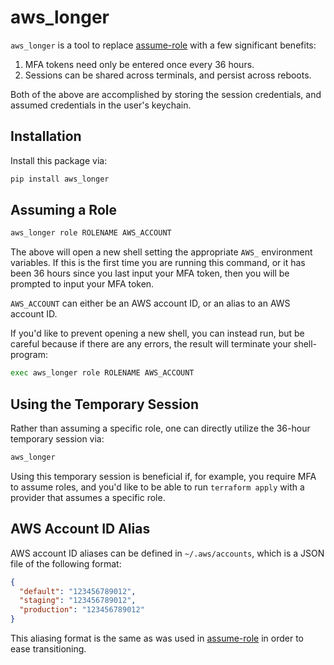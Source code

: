 # aws_longer

`aws_longer` is a tool to replace
[assume-role](https://github.com/coinbase/assume-role) with a few significant
benefits:

1) MFA tokens need only be entered once every 36 hours.
2) Sessions can be shared across terminals, and persist across reboots.

Both of the above are accomplished by storing the session credentials, and
assumed credentials in the user's keychain.

## Installation

Install this package via:

```sh
pip install aws_longer
```

## Assuming a Role

```sh
aws_longer role ROLENAME AWS_ACCOUNT
```

The above will open a new shell setting the appropriate `AWS_` environment
variables. If this is the first time you are running this command, or it has
been 36 hours since you last input your MFA token, then you will be prompted to
input your MFA token.

`AWS_ACCOUNT` can either be an AWS account ID, or an alias to an AWS account
ID.

If you'd like to prevent opening a new shell, you can instead run, but be
careful because if there are any errors, the result will terminate your
shell-program:

```sh
exec aws_longer role ROLENAME AWS_ACCOUNT
```

## Using the Temporary Session

Rather than assuming a specific role, one can directly utilize the 36-hour
temporary session via:

```sh
aws_longer
```

Using this temporary session is beneficial if, for example, you require MFA to
assume roles, and you'd like to be able to run `terraform apply` with a
provider that assumes a specific role.


## AWS Account ID Alias

AWS account ID aliases can be defined in `~/.aws/accounts`, which is a JSON
file of the following format:

```json
{
  "default": "123456789012",
  "staging": "123456789012",
  "production": "123456789012"
}
```

This aliasing format is the same as was used in
[assume-role](https://github.com/coinbase/assume-role#account-aliasing) in
order to ease transitioning.
